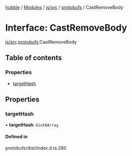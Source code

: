 [hubble](../README.md) / [Modules](../modules.md) / [js/src](../modules/js_src.md) / [protobufs](../modules/js_src.protobufs.md) / CastRemoveBody

# Interface: CastRemoveBody

[js/src](../modules/js_src.md).[protobufs](../modules/js_src.protobufs.md).CastRemoveBody

## Table of contents

### Properties

- [targetHash](js_src.protobufs.CastRemoveBody.md#targethash)

## Properties

### targetHash

• **targetHash**: `Uint8Array`

#### Defined in

protobufs/dist/index.d.ts:280
